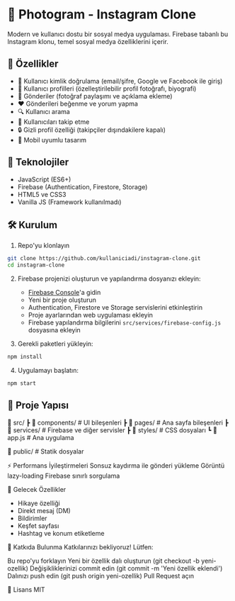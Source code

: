 # 📸 Photogram - Instagram Clone

Modern ve kullanıcı dostu bir sosyal medya uygulaması. Firebase tabanlı bu Instagram klonu, temel sosyal medya özelliklerini içerir.

## 🌟 Özellikler

-   🔐 Kullanıcı kimlik doğrulama (email/şifre, Google ve Facebook ile giriş)
-   👤 Kullanıcı profilleri (özelleştirilebilir profil fotoğrafı, biyografi)
-   📝 Gönderiler (fotoğraf paylaşımı ve açıklama ekleme)
-   ❤️ Gönderileri beğenme ve yorum yapma
-   🔍 Kullanıcı arama
-   👥 Kullanıcıları takip etme
-   🔒 Gizli profil özelliği (takipçiler dışındakilere kapalı)
-   📱 Mobil uyumlu tasarım

## 🚀 Teknolojiler

-   JavaScript (ES6+)
-   Firebase (Authentication, Firestore, Storage)
-   HTML5 ve CSS3
-   Vanilla JS (Framework kullanılmadı)

## 🛠️ Kurulum

1. Repo'yu klonlayın

```bash
git clone https://github.com/kullaniciadi/instagram-clone.git
cd instagram-clone
```

2. Firebase projenizi oluşturun ve yapılandırma dosyanızı ekleyin:

    - [Firebase Console](https://console.firebase.google.com/)'a gidin
    - Yeni bir proje oluşturun
    - Authentication, Firestore ve Storage servislerini etkinleştirin
    - Proje ayarlarından web uygulaması ekleyin
    - Firebase yapılandırma bilgilerini `src/services/firebase-config.js` dosyasına ekleyin

3. Gerekli paketleri yükleyin:

```bash
npm install
```

4. Uygulamayı başlatın:

```bash
npm start
```

## 📄 Proje Yapısı

📁 src/
┣ 📁 components/ # UI bileşenleri
┣ 📁 pages/ # Ana sayfa bileşenleri
┣ 📁 services/ # Firebase ve diğer servisler
┣ 📁 styles/ # CSS dosyaları
┗ 📄 app.js # Ana uygulama

📁 public/ # Statik dosyalar

⚡ Performans İyileştirmeleri
Sonsuz kaydırma ile gönderi yükleme
Görüntü lazy-loading
Firebase sınırlı sorgulama

🔮 Gelecek Özellikler

-   Hikaye özelliği
-   Direkt mesaj (DM)
-   Bildirimler
-   Keşfet sayfası
-   Hashtag ve konum etiketleme

🤝 Katkıda Bulunma
Katkılarınızı bekliyoruz! Lütfen:

Bu repo'yu forklayın
Yeni bir özellik dalı oluşturun (git checkout -b yeni-ozellik)
Değişikliklerinizi commit edin (git commit -m 'Yeni özellik eklendi')
Dalınızı push edin (git push origin yeni-ozellik)
Pull Request açın

📝 Lisans
MIT

